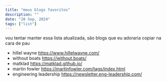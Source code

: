 ```yaml
---
title: "meus blogs favoritos"
description: ""
date: "28 Sep, 2024"
tags: ["list"]
---
```


vou tentar manter essa lista atualizada, são blogs que eu adoraria copiar na cara de pau

- hillel wayne https://www.hillelwayne.com/
- without boats https://without.boats/
- matklad https://matklad.github.io/
- martin fowler https://martinfowler.com/tags/index.html
- engineering leadership https://newsletter.eng-leadership.com/
